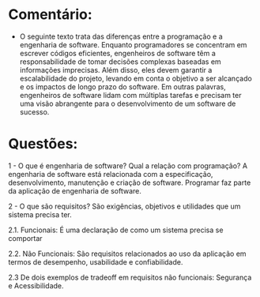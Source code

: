# Comentário:
- O seguinte texto trata das diferenças entre a programação e a engenharia de software. Enquanto programadores se concentram em escrever códigos eficientes, engenheiros de software têm a responsabilidade de tomar decisões complexas baseadas em informações imprecisas. Além disso, eles devem garantir a escalabilidade do projeto, levando em conta o objetivo a ser alcançado e os impactos de longo prazo do software. Em outras palavras, engenheiros de software lidam com múltiplas tarefas e precisam ter uma visão abrangente para o desenvolvimento de um software de sucesso.

# Questões:

1 - O que é engenharia de software? Qual a relação com programação?
A engenharia de software está relacionada com a especificação, desenvolvimento, manutenção e criação de software. Programar faz parte da aplicação de engenharia de software.

2 - O que são requisitos?
São exigências, objetivos e utilidades que um sistema precisa ter.

2.1. Funcionais:
É uma declaração de como um sistema precisa se comportar

2.2. Não Funcionais:
São requisitos relacionados ao uso da aplicação em termos de desempenho, usabilidade e confiabilidade.

2.3 De dois exemplos de tradeoff em requisitos não funcionais:
Segurança e Acessibilidade.
